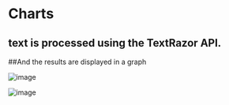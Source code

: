 # Charts
## text is processed using the TextRazor API.
##And the results are displayed in a graph

![image](https://user-images.githubusercontent.com/85346476/216943629-380c17b4-970f-4161-ba9b-e3ebc1e51519.png)

![image](https://user-images.githubusercontent.com/85346476/216978585-9a293e27-6d0c-4aa0-905d-4a8ee05ad93b.png)

